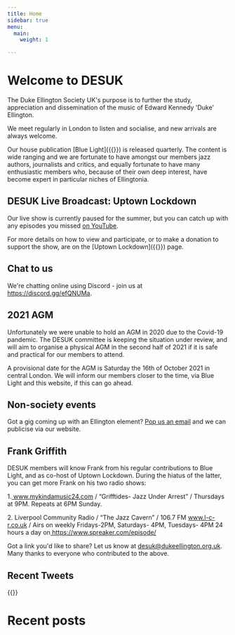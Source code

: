 ```yaml
---
title: Home
sidebar: true
menu:
  main:
    weight: 1

---
```

# Welcome to DESUK

The Duke Ellington Society UK's purpose is to further the study, appreciation and dissemination of the music of Edward Kennedy 'Duke' Ellington.

We meet regularly in London to listen and socialise, and new arrivals are always welcome.

Our house publication [Blue Light]({{<relref blue_light>}}) is released quarterly. The content is wide ranging and we are fortunate to have amongst our members jazz authors, journalists and critics, and equally fortunate to have many enthusiastic members who, because of their own deep interest, have become expert in particular niches of Ellingtonia.

## DESUK Live Broadcast: Uptown Lockdown

Our live show is currently paused for the summer, but you can catch up with any episodes you missed [on YouTube](https://www.youtube.com/channel/UCq3QqJgdSJwk4nlmnnaH42Q/).

For more details on how to view and participate, or to make a donation to support the show, are on the [Uptown Lockdown]({{<relref uptown_lockdown>}}) page.

## Chat to us

We're chatting online using Discord - join us at https://discord.gg/efQNUMa.

## 2021 AGM

Unfortunately we were unable to hold an AGM in 2020 due to the Covid-19
pandemic. The DESUK committee is keeping the situation under review, and will
aim to organise a physical AGM in the second half of 2021 if it is safe and
practical for our members to attend.

A provisional date for the AGM is Saturday the 16th of October 2021 in central
London. We will inform our members closer to the time, via Blue Light and this
website, if this can go ahead.

## Non-society events

Got a gig coming up with an Ellington element? <a href="mailto:desuk@dukeellington.org.uk">Pop us an email</a> and we can publicise via our website.

## Frank Griffith

<p>DESUK members will know Frank from his regular contributions to Blue Light, and as co-host of Uptown Lockdown. During the hiatus of the latter, you can get more Frank on his two radio shows:</p>

<p>1.<a href="http://www.mykindamusic24.com/" > www.mykindamusic24.com</a> / “Grifftides- Jazz Under Arrest” / Thursdays at 9PM. Repeats at 6PM Sunday.</p>

<p>2. Liverpool Community Radio / “The Jazz Cavern” / 106.7 FM <a href="http://www.l-c-r.co.uk/" >www.l-c-r.co.uk</a> / Airs on weekly Fridays-2PM, Saturdays- 4PM, Tuesdays- 4PM 24 hours a day on<a href="https://www.spreaker.com/episode/44754937" > https://www.spreaker.com/episode/</a></p>

Got a link you'd like to share? Let us know at <a href="mailto:desuk@dukeellington.org.uk" target="_blank">desuk@dukeellington.org.uk</a>. Many thanks to everyone who contributed to the above.<br />
## Recent Tweets

{{<tweets tweet-limit="2">}}

# Recent posts
